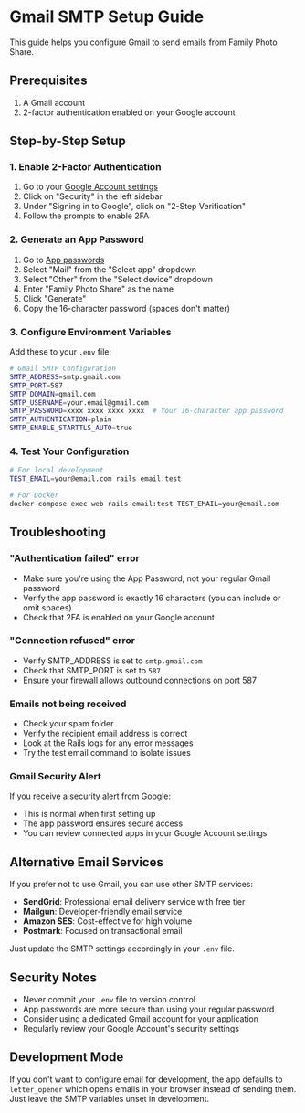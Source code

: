 # Gmail SMTP Setup Guide

This guide helps you configure Gmail to send emails from Family Photo Share.

## Prerequisites

1. A Gmail account
2. 2-factor authentication enabled on your Google account

## Step-by-Step Setup

### 1. Enable 2-Factor Authentication

1. Go to your [Google Account settings](https://myaccount.google.com/)
2. Click on "Security" in the left sidebar
3. Under "Signing in to Google", click on "2-Step Verification"
4. Follow the prompts to enable 2FA

### 2. Generate an App Password

1. Go to [App passwords](https://myaccount.google.com/apppasswords)
2. Select "Mail" from the "Select app" dropdown
3. Select "Other" from the "Select device" dropdown
4. Enter "Family Photo Share" as the name
5. Click "Generate"
6. Copy the 16-character password (spaces don't matter)

### 3. Configure Environment Variables

Add these to your `.env` file:

```bash
# Gmail SMTP Configuration
SMTP_ADDRESS=smtp.gmail.com
SMTP_PORT=587
SMTP_DOMAIN=gmail.com
SMTP_USERNAME=your.email@gmail.com
SMTP_PASSWORD=xxxx xxxx xxxx xxxx  # Your 16-character app password
SMTP_AUTHENTICATION=plain
SMTP_ENABLE_STARTTLS_AUTO=true
```

### 4. Test Your Configuration

```bash
# For local development
TEST_EMAIL=your@email.com rails email:test

# For Docker
docker-compose exec web rails email:test TEST_EMAIL=your@email.com
```

## Troubleshooting

### "Authentication failed" error

- Make sure you're using the App Password, not your regular Gmail password
- Verify the app password is exactly 16 characters (you can include or omit spaces)
- Check that 2FA is enabled on your Google account

### "Connection refused" error

- Verify SMTP_ADDRESS is set to `smtp.gmail.com`
- Check that SMTP_PORT is set to `587`
- Ensure your firewall allows outbound connections on port 587

### Emails not being received

- Check your spam folder
- Verify the recipient email address is correct
- Look at the Rails logs for any error messages
- Try the test email command to isolate issues

### Gmail Security Alert

If you receive a security alert from Google:
- This is normal when first setting up
- The app password ensures secure access
- You can review connected apps in your Google Account settings

## Alternative Email Services

If you prefer not to use Gmail, you can use other SMTP services:

- **SendGrid**: Professional email delivery service with free tier
- **Mailgun**: Developer-friendly email service
- **Amazon SES**: Cost-effective for high volume
- **Postmark**: Focused on transactional email

Just update the SMTP settings accordingly in your `.env` file.

## Security Notes

- Never commit your `.env` file to version control
- App passwords are more secure than using your regular password
- Consider using a dedicated Gmail account for your application
- Regularly review your Google Account's security settings

## Development Mode

If you don't want to configure email for development, the app defaults to `letter_opener` which opens emails in your browser instead of sending them. Just leave the SMTP variables unset in development.
